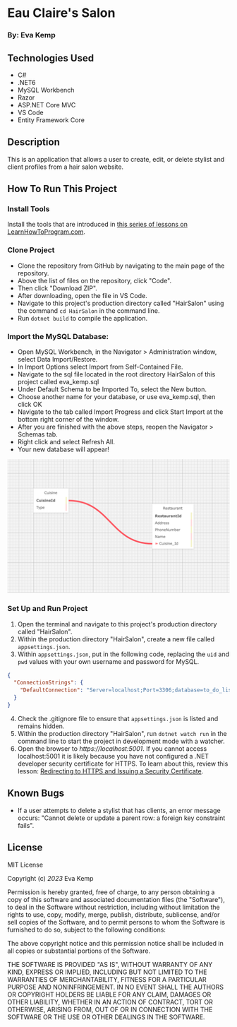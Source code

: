 # Eau Claire's Salon

### By: Eva Kemp

## Technologies Used

- C#
- .NET6
- MySQL Workbench
- Razor
- ASP.NET Core MVC
- VS Code
- Entity Framework Core

## Description

This is an application that allows a user to create, edit, or delete stylist and client profiles from a hair salon website.

## How To Run This Project

### Install Tools

Install the tools that are introduced in [this series of lessons on LearnHowToProgram.com](https://www.learnhowtoprogram.com/c-and-net/getting-started-with-c).

### Clone Project

- Clone the repository from GitHub by navigating to the main page of the repository.
- Above the list of files on the repository, click "Code".
- Then click "Download ZIP".
- After downloading, open the file in VS Code.
- Navigate to this project's production directory called "HairSalon" using the command `cd HairSalon` in the command line.
- Run `dotnet build` to compile the application.

### Import the MySQL Database:

- Open MySQL Workbench, in the Navigator > Administration window, select Data Import/Restore.
- In Import Options select Import from Self-Contained File.
- Navigate to the sql file located in the root directory HairSalon of this project called eva_kemp.sql
- Under Default Schema to be Imported To, select the New button.
- Choose another name for your database, or use eva_kemp.sql, then click OK
- Navigate to the tab called Import Progress and click Start Import at the bottom right corner of the window.
- After you are finished with the above steps, reopen the Navigator > Schemas tab.
- Right click and select Refresh All.
- Your new database will appear!

![Hair Salon Visual Tables with Foreign Key](RestaurantTables.png)

### Set Up and Run Project

1. Open the terminal and navigate to this project's production directory called "HairSalon".
2. Within the production directory "HairSalon", create a new file called `appsettings.json`.
3. Within `appsettings.json`, put in the following code, replacing the `uid` and `pwd` values with your own username and password for MySQL.

```json
{
  "ConnectionStrings": {
    "DefaultConnection": "Server=localhost;Port=3306;database=to_do_list_with_ef_core;uid=[YOUR-USERNAME];pwd=[YOUR-PASSWORD];"
  }
}
```

4. Check the .gitignore file to ensure that `appsettings.json` is listed and remains hidden.
5. Within the production directory "HairSalon", run `dotnet watch run` in the command line to start the project in development mode with a watcher.
6. Open the browser to _https://localhost:5001_. If you cannot access localhost:5001 it is likely because you have not configured a .NET developer security certificate for HTTPS. To learn about this, review this lesson: [Redirecting to HTTPS and Issuing a Security Certificate](https://www.learnhowtoprogram.com/lessons/redirecting-to-https-and-issuing-a-security-certificate).

## Known Bugs

- If a user attempts to delete a stylist that has clients, an error message occurs: "Cannot delete or update a parent row: a foreign key constraint fails".

## License

MIT License

Copyright (c) _2023_ Eva Kemp

Permission is hereby granted, free of charge, to any person obtaining a copy
of this software and associated documentation files (the "Software"), to deal
in the Software without restriction, including without limitation the rights
to use, copy, modify, merge, publish, distribute, sublicense, and/or sell
copies of the Software, and to permit persons to whom the Software is
furnished to do so, subject to the following conditions:

The above copyright notice and this permission notice shall be included in all
copies or substantial portions of the Software.

THE SOFTWARE IS PROVIDED "AS IS", WITHOUT WARRANTY OF ANY KIND, EXPRESS OR
IMPLIED, INCLUDING BUT NOT LIMITED TO THE WARRANTIES OF MERCHANTABILITY,
FITNESS FOR A PARTICULAR PURPOSE AND NONINFRINGEMENT. IN NO EVENT SHALL THE
AUTHORS OR COPYRIGHT HOLDERS BE LIABLE FOR ANY CLAIM, DAMAGES OR OTHER
LIABILITY, WHETHER IN AN ACTION OF CONTRACT, TORT OR OTHERWISE, ARISING FROM,
OUT OF OR IN CONNECTION WITH THE SOFTWARE OR THE USE OR OTHER DEALINGS IN THE
SOFTWARE.
